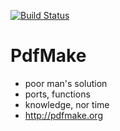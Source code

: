 [![Build Status](https://travis-ci.org/trenneman/elm-pdfmake.svg?branch=master)](https://travis-ci.org/trenneman/elm-pdfmake)

# PdfMake

* poor man's solution
* ports, functions
* knowledge, nor time
* http://pdfmake.org
